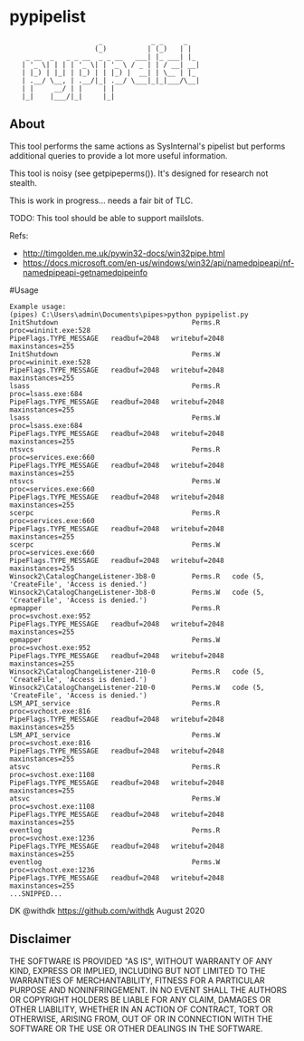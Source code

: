 # pypipelist
```
                      _            _ _     _
                     (_)          | (_)   | |
    _ __  _   _ _ __  _ _ __   ___| |_ ___| |_
   | '_ \| | | | '_ \| | '_ \ / _ | | / __| __|
   | |_) | |_| | |_) | | |_) |  __| | \__ | |_
   | .__/ \__, | .__/|_| .__/ \___|_|_|___/\__|
   | |     __/ | |     | |
   |_|    |___/|_|     |_|
```

## About
This tool performs the same actions as SysInternal's pipelist but performs additional queries to
provide a lot more useful information.

This tool is noisy (see getpipeperms()). It's designed for research not stealth.

This is work in progress... needs a fair bit of TLC.

TODO:
This tool should be able to support mailslots.

Refs:
* http://timgolden.me.uk/pywin32-docs/win32pipe.html
* https://docs.microsoft.com/en-us/windows/win32/api/namedpipeapi/nf-namedpipeapi-getnamedpipeinfo

#Usage
```
Example usage:
(pipes) C:\Users\admin\Documents\pipes>python pypipelist.py
InitShutdown                                 Perms.R   proc=wininit.exe:528                                                          PipeFlags.TYPE_MESSAGE   readbuf=2048   writebuf=2048   maxinstances=255
InitShutdown                                 Perms.W   proc=wininit.exe:528                                                          PipeFlags.TYPE_MESSAGE   readbuf=2048   writebuf=2048   maxinstances=255
lsass                                        Perms.R   proc=lsass.exe:684                                                            PipeFlags.TYPE_MESSAGE   readbuf=2048   writebuf=2048   maxinstances=255
lsass                                        Perms.W   proc=lsass.exe:684                                                            PipeFlags.TYPE_MESSAGE   readbuf=2048   writebuf=2048   maxinstances=255
ntsvcs                                       Perms.R   proc=services.exe:660                                                         PipeFlags.TYPE_MESSAGE   readbuf=2048   writebuf=2048   maxinstances=255
ntsvcs                                       Perms.W   proc=services.exe:660                                                         PipeFlags.TYPE_MESSAGE   readbuf=2048   writebuf=2048   maxinstances=255
scerpc                                       Perms.R   proc=services.exe:660                                                         PipeFlags.TYPE_MESSAGE   readbuf=2048   writebuf=2048   maxinstances=255
scerpc                                       Perms.W   proc=services.exe:660                                                         PipeFlags.TYPE_MESSAGE   readbuf=2048   writebuf=2048   maxinstances=255
Winsock2\CatalogChangeListener-3b8-0         Perms.R   code (5, 'CreateFile', 'Access is denied.')
Winsock2\CatalogChangeListener-3b8-0         Perms.W   code (5, 'CreateFile', 'Access is denied.')
epmapper                                     Perms.R   proc=svchost.exe:952                                                          PipeFlags.TYPE_MESSAGE   readbuf=2048   writebuf=2048   maxinstances=255
epmapper                                     Perms.W   proc=svchost.exe:952                                                          PipeFlags.TYPE_MESSAGE   readbuf=2048   writebuf=2048   maxinstances=255
Winsock2\CatalogChangeListener-210-0         Perms.R   code (5, 'CreateFile', 'Access is denied.')
Winsock2\CatalogChangeListener-210-0         Perms.W   code (5, 'CreateFile', 'Access is denied.')
LSM_API_service                              Perms.R   proc=svchost.exe:816                                                          PipeFlags.TYPE_MESSAGE   readbuf=2048   writebuf=2048   maxinstances=255
LSM_API_service                              Perms.W   proc=svchost.exe:816                                                          PipeFlags.TYPE_MESSAGE   readbuf=2048   writebuf=2048   maxinstances=255
atsvc                                        Perms.R   proc=svchost.exe:1108                                                         PipeFlags.TYPE_MESSAGE   readbuf=2048   writebuf=2048   maxinstances=255
atsvc                                        Perms.W   proc=svchost.exe:1108                                                         PipeFlags.TYPE_MESSAGE   readbuf=2048   writebuf=2048   maxinstances=255
eventlog                                     Perms.R   proc=svchost.exe:1236                                                         PipeFlags.TYPE_MESSAGE   readbuf=2048   writebuf=2048   maxinstances=255
eventlog                                     Perms.W   proc=svchost.exe:1236                                                         PipeFlags.TYPE_MESSAGE   readbuf=2048   writebuf=2048   maxinstances=255
...SNIPPED...
```

DK @withdk
https://github.com/withdk
August 2020

## Disclaimer
THE SOFTWARE IS PROVIDED "AS IS", WITHOUT WARRANTY OF ANY KIND, EXPRESS OR IMPLIED, INCLUDING BUT NOT LIMITED TO THE WARRANTIES OF MERCHANTABILITY, FITNESS FOR A PARTICULAR PURPOSE AND NONINFRINGEMENT. IN NO EVENT SHALL THE AUTHORS OR COPYRIGHT HOLDERS BE LIABLE FOR ANY CLAIM, DAMAGES OR OTHER LIABILITY, WHETHER IN AN ACTION OF CONTRACT, TORT OR OTHERWISE, ARISING FROM, OUT OF OR IN CONNECTION WITH THE SOFTWARE OR THE USE OR OTHER DEALINGS IN THE SOFTWARE.
